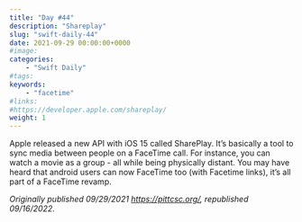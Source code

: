 ```yaml
---
title: "Day #44"
description: "Shareplay"
slug: "swift-daily-44"
date: 2021-09-29 00:00:00+0000
#image:
categories:
    - "Swift Daily"
#tags:
keywords:
    - "facetime"
#links:
#https://developer.apple.com/shareplay/
weight: 1
---
```


Apple released a new API with iOS 15 called SharePlay. It’s basically a tool to sync media between people on a FaceTime call. For instance, you can watch a movie as a group - all while being physically distant. You may have heard that android users can now FaceTime too (with Facetime links), it’s all part of a FaceTime revamp.

*Originally published 09/29/2021 https://pittcsc.org/, republished 09/16/2022.*
